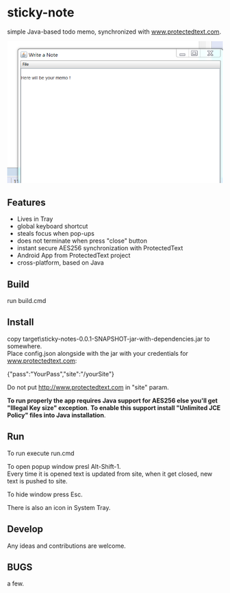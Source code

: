 # sticky-note
simple Java-based todo memo, synchronized with www.protectedtext.com.

![Popup Window](screenshot.png)

Features
-------------------
* Lives in Tray
* global keyboard shortcut
* steals focus when pop-ups
* does not terminate when press "close" button
* instant secure AES256 synchronization with ProtectedText
* Android App from ProtectedText project
* cross-platform, based on Java



Build
-------------------
run build.cmd

Install
-------------------
copy target\sticky-notes-0.0.1-SNAPSHOT-jar-with-dependencies.jar to somewhere.  
Place config.json alongside with the jar with your credentials for www.protectedtext.com:

{"pass":"YourPass","site":"/yourSite"}

Do not put http://www.protectedtext.com in "site" param.

**To run properly the app requires Java support for AES256 else you'll get "Illegal Key size" exception**.
**To enable this support install "Unlimited JCE Policy" files into Java installation**.

Run
-------------------
To run execute run.cmd

To open popup window presl Alt-Shift-1.  
Every time it is opened text is updated from site, when it get closed, new text is pushed to site.

To hide window press Esc.

There is also an icon in System Tray.

Develop
-------------------
Any ideas and contributions are welcome.


BUGS
-------------------
a few.